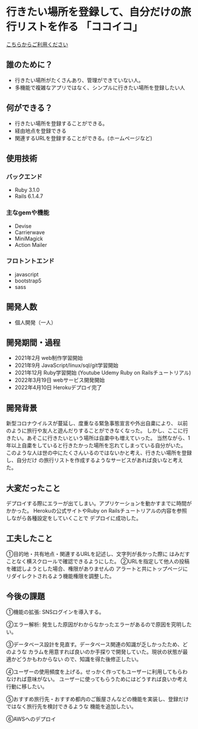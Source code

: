 # 行きたい場所を登録して、自分だけの旅行リストを作る 「ココイコ」

[こちらからご利用ください](https://kokoiko-app.herokuapp.com/)

## 誰のために？
- 行きたい場所がたくさんあり、管理ができていない人。  
- 多機能で複雑なアプリではなく、シンプルに行きたい場所を登録したい人

## 何ができる？
- 行きたい場所を登録することができる。  
- 経由地点を登録できる  
- 関連するURLを登録することができる。(ホームページなど)

## 使用技術

### バックエンド
- Ruby 3.1.0
- Rails 6.1.4.7

### 主なgemや機能
- Devise
- Carrierwave
- MiniMagick
- Action Mailer

### フロトントエンド
- javascript
- bootstrap5
- sass

## 開発人数
- 個人開発（一人）

## 開発期間・過程
- 2021年2月 web制作学習開始
- 2021年9月 JavaScript/linux/sql/git学習開始
- 2021年12月 Ruby学習開始 (Youtube Udemy Ruby on Railsチュートリアル)
- 2022年3月19日 webサービス開発開始
- 2022年4月10日 Herokuデプロイ完了

## 開発背景
新型コロナウイルスが蔓延し、度重なる緊急事態宣言や外出自粛により、
以前のように旅行や友人と遊んだりすることができなくなった。
しかし、ここに行きたい。あそこに行きたいという場所は自粛中も増えていった。
当然ながら、1年以上自粛をしていると行きたかった場所を忘れてしまっている自分がいた。
このような人は世の中にたくさんいるのではないかと考え、行きたい場所を登録し、自分だけ
の旅行リストを作成するようなサービスがあれば良いなと考えた。

## 大変だったこと
デプロイする際にエラーが出てしまい。アプリケーションを動かすまでに時間がかかった。
Herokuの公式サイトやRuby on Railsチュートリアルの内容を参照しながら各種設定をしていくことで
デプロイに成功した。

## 工夫したこと
①目的地・共有地点・関連するURLを記述し、文字列が長かった際に
はみだすことなく横スクロールで確認できるようにした。
②URLを指定して他人の投稿を確認しようとした場合、権限がありませんの
アラートと共にトップページにリダイレクトされるよう機能権限を調整した。

## 今後の課題
①機能の拡張: SNSログインを導入する。

②エラー解析: 発生した原因がわからなかったエラーがあるので原因を究明したい。

③データベース設計を見直す。データベース関連の知識が乏しかったため、どのような
カラムを用意すれば良いのか手探りで開発していた。現状の状態が最適かどうかもわからない
ので、知識を得た後修正したい。

④ユーザーの使用頻度を上げる。せっかく作ってもユーザーに利用してもらわなければ意味がない。
ユーザーに使ってもらうためにはどうすれば良いか考え行動に移したい。

⑤おすすめ旅行先・おすすめ都内のご飯屋さんなどの機能を実装し、登録だけではなく旅行先を検討できるような
機能を追加したい。

⑥AWSへのデプロイ
